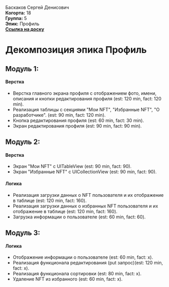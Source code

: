 Баскаков Сергей Денисович\
<b>Когорта:</b> 18\
<b>Группа:</b> 5\
<b>Эпик:</b> Профиль\
<b>[Ссылка на доску](https://github.com/users/rebss1/projects/1/views/1)</b>

# Декомпозиция эпика Профиль

## Модуль 1:

#### Верстка
- Верстка главного экрана профиля с отображением фото, имени, описания и кнопки редактирования профиля (est: 120 min, fact: 120 min).
- Реализация таблицы с секциями "Мои NFT", "Избранные NFT", "О разработчике". (est: 90 min, fact: 120 min).
- Кнопка редактирования профиля (est: 60 min, fact: 30 min).
- Экран редактирования профиля (est: 90 min, fact: 90 min).

## Модуль 2:

#### Верстка
- Экран "Мои NFT" с UITableView (est: 90 min, fact: 90).
- Экран "Избранные NFT" с UICollectionView (est: 90 min, fact: 90).

#### Логика
- Реализация загрузки данных о NFT пользователя и их отображение в таблице (est: 120 min, fact: 160).
- Реализация загрузки данных о избранных NFT пользователя и их отображение в таблице (est: 120 min, fact: 160).
- Загрузка информации о пользователе (est: 60 min, fact: 60).

## Модуль 3:

#### Логика

- Отображение информации о пользователе (est: 60 min, fact: x).
- Реализация функционала редактирования (put запрос)(est: 120 min, fact: x).
- Реализация функционала сортировки (est: 80 min, fact: x).
- Удаление NFT из избранного (est: 60 min, fact: x).
